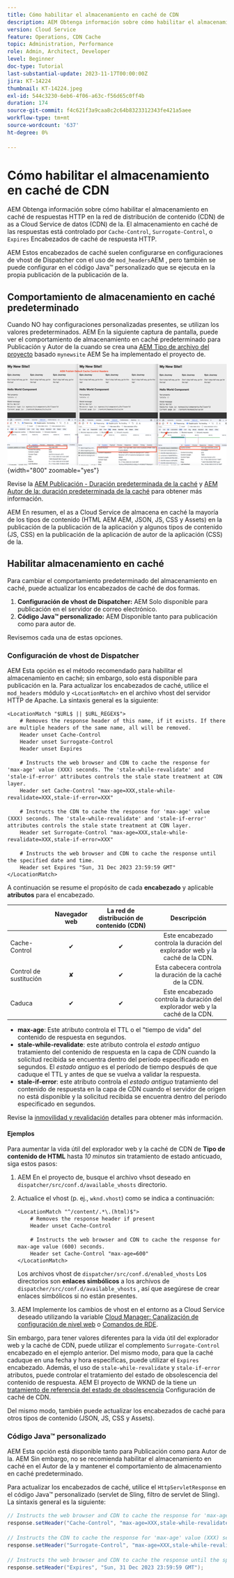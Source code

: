 ```yaml
---
title: Cómo habilitar el almacenamiento en caché de CDN
description: AEM Obtenga información sobre cómo habilitar el almacenamiento en caché de respuestas HTTP en la red de distribución de contenido (CDN) de as a Cloud Service de datos (CDN) de la.
version: Cloud Service
feature: Operations, CDN Cache
topic: Administration, Performance
role: Admin, Architect, Developer
level: Beginner
doc-type: Tutorial
last-substantial-update: 2023-11-17T00:00:00Z
jira: KT-14224
thumbnail: KT-14224.jpeg
exl-id: 544c3230-6eb6-4f06-a63c-f56d65c0ff4b
duration: 174
source-git-commit: f4c621f3a9caa8c2c64b8323312343fe421a5aee
workflow-type: tm+mt
source-wordcount: '637'
ht-degree: 0%

---
```


# Cómo habilitar el almacenamiento en caché de CDN

AEM Obtenga información sobre cómo habilitar el almacenamiento en caché de respuestas HTTP en la red de distribución de contenido (CDN) de as a Cloud Service de datos (CDN) de la. El almacenamiento en caché de las respuestas está controlado por `Cache-Control`, `Surrogate-Control`, o `Expires` Encabezados de caché de respuesta HTTP.

AEM Estos encabezados de caché suelen configurarse en configuraciones de vhost de Dispatcher con el uso de `mod_headers`AEM , pero también se puede configurar en el código Java™ personalizado que se ejecuta en la propia publicación de la publicación de la.

## Comportamiento de almacenamiento en caché predeterminado

Cuando NO hay configuraciones personalizadas presentes, se utilizan los valores predeterminados. AEM En la siguiente captura de pantalla, puede ver el comportamiento de almacenamiento en caché predeterminado para Publicación y Autor de la cuando se crea una [AEM Tipo de archivo del proyecto](https://github.com/adobe/aem-project-archetype) basado `mynewsite` AEM Se ha implementado el proyecto de.

![Comportamiento de almacenamiento en caché predeterminado](../assets/how-to/aem-publish-default-cache-headers.png){width="800" zoomable="yes"}

Revise la [AEM Publicación - Duración predeterminada de la caché](https://experienceleague.adobe.com/docs/experience-manager-learn/cloud-service/caching/publish.html#cdn-cache-life) y [AEM Autor de la: duración predeterminada de la caché](https://experienceleague.adobe.com/docs/experience-manager-learn/cloud-service/caching/author.html?#default-cache-life) para obtener más información.

AEM En resumen, el as a Cloud Service de almacena en caché la mayoría de los tipos de contenido (HTML AEM AEM, JSON, JS, CSS y Assets) en la publicación de la publicación de la aplicación y algunos tipos de contenido (JS, CSS) en la publicación de la aplicación de autor de la aplicación (CSS) de la.

## Habilitar almacenamiento en caché

Para cambiar el comportamiento predeterminado del almacenamiento en caché, puede actualizar los encabezados de caché de dos formas.

1. **Configuración de vhost de Dispatcher:** AEM Solo disponible para publicación en el servidor de correo electrónico.
1. **Código Java™ personalizado:** AEM Disponible tanto para publicación como para autor de.

Revisemos cada una de estas opciones.

### Configuración de vhost de Dispatcher

AEM Esta opción es el método recomendado para habilitar el almacenamiento en caché; sin embargo, solo está disponible para publicación en la. Para actualizar los encabezados de caché, utilice el `mod_headers` módulo y `<LocationMatch>` en el archivo vhost del servidor HTTP de Apache. La sintaxis general es la siguiente:

```
<LocationMatch "$URL$ || $URL_REGEX$">
    # Removes the response header of this name, if it exists. If there are multiple headers of the same name, all will be removed.
    Header unset Cache-Control
    Header unset Surrogate-Control
    Header unset Expires

    # Instructs the web browser and CDN to cache the response for 'max-age' value (XXX) seconds. The 'stale-while-revalidate' and 'stale-if-error' attributes controls the stale state treatment at CDN layer.
    Header set Cache-Control "max-age=XXX,stale-while-revalidate=XXX,stale-if-error=XXX"
    
    # Instructs the CDN to cache the response for 'max-age' value (XXX) seconds. The 'stale-while-revalidate' and 'stale-if-error' attributes controls the stale state treatment at CDN layer.
    Header set Surrogate-Control "max-age=XXX,stale-while-revalidate=XXX,stale-if-error=XXX"
    
    # Instructs the web browser and CDN to cache the response until the specified date and time.
    Header set Expires "Sun, 31 Dec 2023 23:59:59 GMT"
</LocationMatch>
```

A continuación se resume el propósito de cada **encabezado** y aplicable **atributos** para el encabezado.

|                     | Navegador web | La red de distribución de contenido (CDN) | Descripción |
|---------------------|:-----------:|:---------:|:-----------:|
| Cache-Control | ✔ | ✔ | Este encabezado controla la duración del explorador web y la caché de la CDN. |
| Control de sustitución | ✘ | ✔ | Esta cabecera controla la duración de la caché de la CDN. |
| Caduca | ✔ | ✔ | Este encabezado controla la duración del explorador web y la caché de la CDN. |


- **max-age**: Este atributo controla el TTL o el &quot;tiempo de vida&quot; del contenido de respuesta en segundos.
- **stale-while-revalidate**: este atributo controla el _estado antiguo_ tratamiento del contenido de respuesta en la capa de CDN cuando la solicitud recibida se encuentra dentro del período especificado en segundos. El _estado antiguo_ es el período de tiempo después de que caduque el TTL y antes de que se vuelva a validar la respuesta.
- **stale-if-error**: este atributo controla el _estado antiguo_ tratamiento del contenido de respuesta en la capa de CDN cuando el servidor de origen no está disponible y la solicitud recibida se encuentra dentro del período especificado en segundos.

Revise la [inmovilidad y revalidación](https://developer.fastly.com/learning/concepts/edge-state/cache/stale/) detalles para obtener más información.

#### Ejemplos

Para aumentar la vida útil del explorador web y la caché de CDN de **Tipo de contenido de HTML** hasta _10 minutos_ sin tratamiento de estado anticuado, siga estos pasos:

1. AEM En el proyecto de, busque el archivo vhsot deseado en `dispatcher/src/conf.d/available_vhosts` directorio.
1. Actualice el vhost (p. ej., `wknd.vhost`) como se indica a continuación:

   ```
   <LocationMatch "^/content/.*\.(html)$">
       # Removes the response header if present
       Header unset Cache-Control
   
       # Instructs the web browser and CDN to cache the response for max-age value (600) seconds.
       Header set Cache-Control "max-age=600"
   </LocationMatch>
   ```

   Los archivos vhost de `dispatcher/src/conf.d/enabled_vhosts` Los directorios son **enlaces simbólicos** a los archivos de `dispatcher/src/conf.d/available_vhosts` , así que asegúrese de crear enlaces simbólicos si no están presentes.
1. AEM Implemente los cambios de vhost en el entorno as a Cloud Service deseado utilizando la variable [Cloud Manager: Canalización de configuración de nivel web](https://experienceleague.adobe.com/docs/experience-manager-cloud-service/content/implementing/using-cloud-manager/cicd-pipelines/introduction-ci-cd-pipelines.html?#web-tier-config-pipelines) o [Comandos de RDE](https://experienceleague.adobe.com/docs/experience-manager-learn/cloud-service/developing/rde/how-to-use.html?lang=en#deploy-apache-or-dispatcher-configuration).

Sin embargo, para tener valores diferentes para la vida útil del explorador web y la caché de CDN, puede utilizar el complemento `Surrogate-Control` encabezado en el ejemplo anterior. Del mismo modo, para que la caché caduque en una fecha y hora específicas, puede utilizar el `Expires` encabezado. Además, el uso de `stale-while-revalidate` y `stale-if-error` atributos, puede controlar el tratamiento del estado de obsolescencia del contenido de respuesta. AEM El proyecto de WKND de la tiene un [tratamiento de referencia del estado de obsolescencia](https://github.com/adobe/aem-guides-wknd/blob/main/dispatcher/src/conf.d/available_vhosts/wknd.vhost#L150-L155) Configuración de caché de CDN.

Del mismo modo, también puede actualizar los encabezados de caché para otros tipos de contenido (JSON, JS, CSS y Assets).

### Código Java™ personalizado

AEM Esta opción está disponible tanto para Publicación como para Autor de la. AEM Sin embargo, no se recomienda habilitar el almacenamiento en caché en el Autor de la y mantener el comportamiento de almacenamiento en caché predeterminado.

Para actualizar los encabezados de caché, utilice el `HttpServletResponse` en el código Java™ personalizado (servlet de Sling, filtro de servlet de Sling). La sintaxis general es la siguiente:

```java
// Instructs the web browser and CDN to cache the response for 'max-age' value (XXX) seconds. The 'stale-while-revalidate' and 'stale-if-error' attributes controls the stale state treatment at CDN layer.
response.setHeader("Cache-Control", "max-age=XXX,stale-while-revalidate=XXX,stale-if-error=XXX");

// Instructs the CDN to cache the response for 'max-age' value (XXX) seconds. The 'stale-while-revalidate' and 'stale-if-error' attributes controls the stale state treatment at CDN layer.
response.setHeader("Surrogate-Control", "max-age=XXX,stale-while-revalidate=XXX,stale-if-error=XXX");

// Instructs the web browser and CDN to cache the response until the specified date and time.
response.setHeader("Expires", "Sun, 31 Dec 2023 23:59:59 GMT");
```
